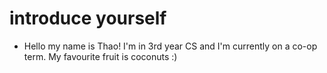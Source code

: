 # introduce yourself 
- Hello my name is Thao! I'm in 3rd year CS and I'm currently on a co-op term. My favourite fruit is coconuts :)
